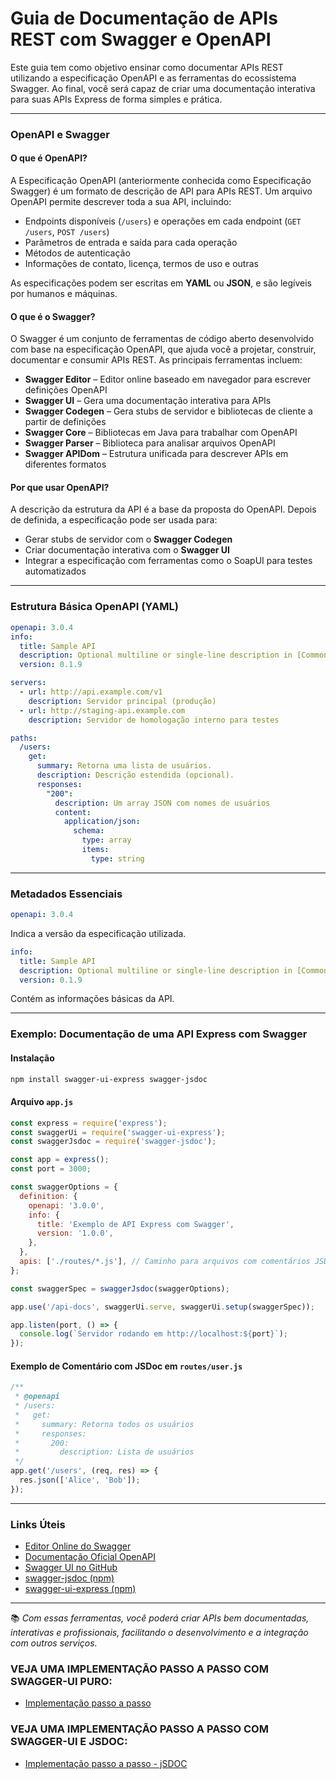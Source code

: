 # Guia de Documentação de APIs REST com Swagger e OpenAPI

Este guia tem como objetivo ensinar como documentar APIs REST utilizando a especificação OpenAPI e as ferramentas do ecossistema Swagger. Ao final, você será capaz de criar uma documentação interativa para suas APIs Express de forma simples e prática.

---

### OpenAPI e Swagger

#### O que é OpenAPI?

A Especificação OpenAPI (anteriormente conhecida como Especificação Swagger) é um formato de descrição de API para APIs REST. Um arquivo OpenAPI permite descrever toda a sua API, incluindo:

* Endpoints disponíveis (`/users`) e operações em cada endpoint (`GET /users`, `POST /users`)
* Parâmetros de entrada e saída para cada operação
* Métodos de autenticação
* Informações de contato, licença, termos de uso e outras

As especificações podem ser escritas em **YAML** ou **JSON**, e são legíveis por humanos e máquinas.

#### O que é o Swagger?

O Swagger é um conjunto de ferramentas de código aberto desenvolvido com base na especificação OpenAPI, que ajuda você a projetar, construir, documentar e consumir APIs REST. As principais ferramentas incluem:

* **Swagger Editor** – Editor online baseado em navegador para escrever definições OpenAPI
* **Swagger UI** – Gera uma documentação interativa para APIs
* **Swagger Codegen** – Gera stubs de servidor e bibliotecas de cliente a partir de definições
* **Swagger Core** – Bibliotecas em Java para trabalhar com OpenAPI
* **Swagger Parser** – Biblioteca para analisar arquivos OpenAPI
* **Swagger APIDom** – Estrutura unificada para descrever APIs em diferentes formatos

#### Por que usar OpenAPI?

A descrição da estrutura da API é a base da proposta do OpenAPI. Depois de definida, a especificação pode ser usada para:

* Gerar stubs de servidor com o **Swagger Codegen**
* Criar documentação interativa com o **Swagger UI**
* Integrar a especificação com ferramentas como o SoapUI para testes automatizados

---

### Estrutura Básica OpenAPI (YAML)

```yaml
openapi: 3.0.4
info:
  title: Sample API
  description: Optional multiline or single-line description in [CommonMark](http://commonmark.org/help/) or HTML.
  version: 0.1.9

servers:
  - url: http://api.example.com/v1
    description: Servidor principal (produção)
  - url: http://staging-api.example.com
    description: Servidor de homologação interno para testes

paths:
  /users:
    get:
      summary: Retorna uma lista de usuários.
      description: Descrição estendida (opcional).
      responses:
        "200":
          description: Um array JSON com nomes de usuários
          content:
            application/json:
              schema:
                type: array
                items:
                  type: string
```

---

### Metadados Essenciais

```yaml
openapi: 3.0.4
```

Indica a versão da especificação utilizada.

```yaml
info:
  title: Sample API
  description: Optional multiline or single-line description in [CommonMark](http://commonmark.org/help/) or HTML.
  version: 0.1.9
```

Contém as informações básicas da API.

---

### Exemplo: Documentação de uma API Express com Swagger

#### Instalação

```bash
npm install swagger-ui-express swagger-jsdoc
```

#### Arquivo `app.js`

```js
const express = require('express');
const swaggerUi = require('swagger-ui-express');
const swaggerJsdoc = require('swagger-jsdoc');

const app = express();
const port = 3000;

const swaggerOptions = {
  definition: {
    openapi: '3.0.0',
    info: {
      title: 'Exemplo de API Express com Swagger',
      version: '1.0.0',
    },
  },
  apis: ['./routes/*.js'], // Caminho para arquivos com comentários JSDoc
};

const swaggerSpec = swaggerJsdoc(swaggerOptions);

app.use('/api-docs', swaggerUi.serve, swaggerUi.setup(swaggerSpec));

app.listen(port, () => {
  console.log(`Servidor rodando em http://localhost:${port}`);
});
```

#### Exemplo de Comentário com JSDoc em `routes/user.js`

```js
/**
 * @openapi
 * /users:
 *   get:
 *     summary: Retorna todos os usuários
 *     responses:
 *       200:
 *         description: Lista de usuários
 */
app.get('/users', (req, res) => {
  res.json(['Alice', 'Bob']);
});
```

---

### Links Úteis

* [Editor Online do Swagger](https://editor.swagger.io/)
* [Documentação Oficial OpenAPI](https://spec.openapis.org/oas/latest.html)
* [Swagger UI no GitHub](https://github.com/swagger-api/swagger-ui)
* [swagger-jsdoc (npm)](https://www.npmjs.com/package/swagger-jsdoc)
* [swagger-ui-express (npm)](https://www.npmjs.com/package/swagger-ui-express)

---

📚 *Com essas ferramentas, você poderá criar APIs bem documentadas, interativas e profissionais, facilitando o desenvolvimento e a integração com outros serviços.*

### VEJA UMA IMPLEMENTAÇÃO PASSO A PASSO COM SWAGGER-UI PURO: 

* [Implementação passo a passo](https://github.com/DaviKandido/Documentacao-Swagger-Express/tree/main/Swagger_with_swagger-ui)

### VEJA UMA IMPLEMENTAÇÃO PASSO A PASSO COM SWAGGER-UI E JSDOC: 

* [Implementação passo a passo - jSDOC](https://github.com/DaviKandido/Documentacao-Swagger-Express/tree/main/Swagger_with_Jsdoc)

